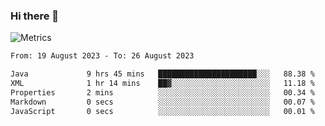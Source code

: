 ### Hi there 👋

![Metrics](https://github.com/radoapx/radoapx/blob/main/github-metrics.svg)

<!--START_SECTION:waka-->

```txt
From: 19 August 2023 - To: 26 August 2023

Java             9 hrs 45 mins   ██████████████████████░░░   88.38 %
XML              1 hr 14 mins    ██▓░░░░░░░░░░░░░░░░░░░░░░   11.18 %
Properties       2 mins          ░░░░░░░░░░░░░░░░░░░░░░░░░   00.34 %
Markdown         0 secs          ░░░░░░░░░░░░░░░░░░░░░░░░░   00.07 %
JavaScript       0 secs          ░░░░░░░░░░░░░░░░░░░░░░░░░   00.01 %
```

<!--END_SECTION:waka-->

<!--
**radoapx/radoapx** is a ✨ _special_ ✨ repository because its `README.md` (this file) appears on your GitHub profile.

Here are some ideas to get you started:

- 🔭 I’m currently working on ...
- 🌱 I’m currently learning ...
- 👯 I’m looking to collaborate on ...
- 🤔 I’m looking for help with ...
- 💬 Ask me about ...
- 📫 How to reach me: ...
- 😄 Pronouns: ...
- ⚡ Fun fact: ...
-->
